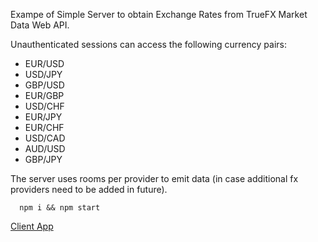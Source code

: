 Exampe of Simple Server to obtain Exchange Rates from TrueFX Market Data Web API.

Unauthenticated sessions can access the following currency pairs:
- EUR/USD 
- USD/JPY
- GBP/USD
- EUR/GBP
- USD/CHF
- EUR/JPY
- EUR/CHF
- USD/CAD
- AUD/USD
- GBP/JPY

The server uses rooms per provider to emit data (in case additional fx providers need to be added in future).

```Shell
  npm i && npm start
```

[Client App](https://github.com/anton6/trufx-client)
